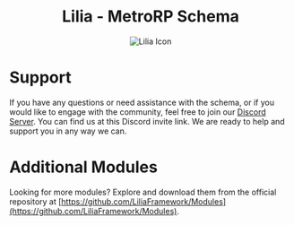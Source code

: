<h1 align="center">Lilia - MetroRP Schema</h1>

<p align="center">
  <img src="https://i.imgur.com/yY3wT30.png" alt="Lilia Icon">
</p>

# Support

If you have any questions or need assistance with the schema, or if you would like to engage with the community, feel free to join our [Discord Server](https://discord.gg/52MSnh39vw). You can find us at this Discord invite link. We are ready to help and support you in any way we can.

# Additional Modules  
Looking for more modules? Explore and download them from the official repository at [https://github.com/LiliaFramework/Modules](https://github.com/LiliaFramework/Modules).
